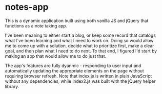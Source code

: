 # notes-app
This is a dynamic application built using both vanilla JS and jQuery that functions as a note taking app. 

I've been meaning to either start a blog, or keep some record that catalogs what I've been learning and what I need to work on. Doing so would allow me to come up with a solution, decide what to prioritize first, make a clear goal, and then plan what I need to do next. To that end, I figured I'd start by making an app that would allow me to do just that. 

The app's features are fully dyanmic - responding to user input and automatically updating the appropriate elements on the page without requiring browser refresh. 
Note that index.js is written in plain JavaScript without any dependencies, while index2.js was built with the jQuery helper library. 
